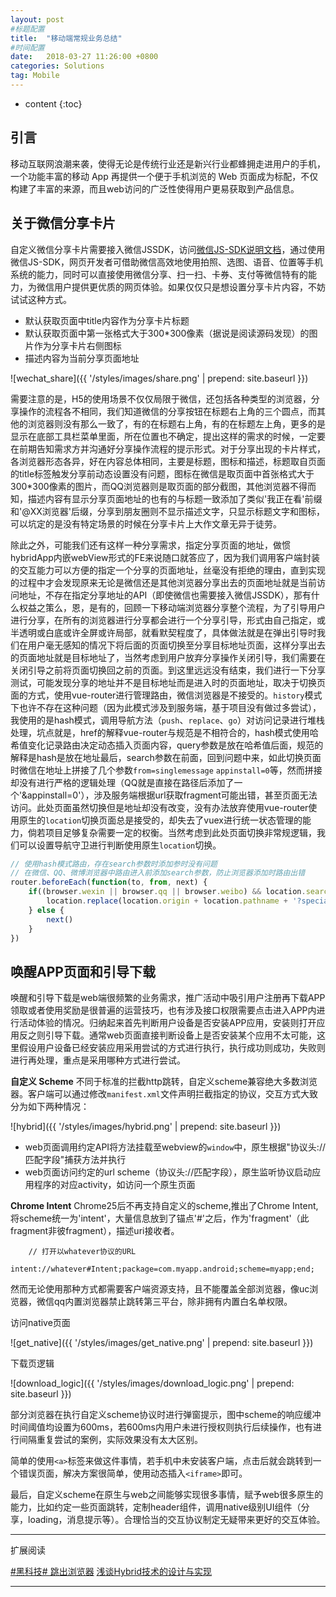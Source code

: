 ```yaml
---
layout: post
#标题配置
title:  "移动端常规业务总结"
#时间配置
date:   2018-03-27 11:26:00 +0800
categories: Solutions
tag: Mobile
---
```


* content
{:toc}

引言
------------------------

移动互联网浪潮来袭，使得无论是传统行业还是新兴行业都蜂拥走进用户的手机，一个功能丰富的移动 App 再提供一个便于手机浏览的 Web 页面成为标配，不仅构建了丰富的来源，而且web访问的广泛性使得用户更易获取到产品信息。

关于微信分享卡片
------------------------

自定义微信分享卡片需要接入微信JSSDK，访问[微信JS-SDK说明文档](https://mp.weixin.qq.com/wiki?t=resource/res_main&id=mp1421141115)，通过使用微信JS-SDK，网页开发者可借助微信高效地使用拍照、选图、语音、位置等手机系统的能力，同时可以直接使用微信分享、扫一扫、卡券、支付等微信特有的能力，为微信用户提供更优质的网页体验。如果仅仅只是想设置分享卡片内容，不妨试试这种方式。

- 默认获取页面中title内容作为分享卡片标题
- 默认获取页面中第一张格式大于300*300像素（据说是阅读源码发现）的图片作为分享卡片右侧图标
- 描述内容为当前分享页面地址

![wechat_share]({{ '/styles/images/share.png' | prepend: site.baseurl  }})

需要注意的是，H5的使用场景不仅仅局限于微信，还包括各种类型的浏览器，分享操作的流程各不相同，我们知道微信的分享按钮在标题右上角的三个圆点，而其他的浏览器则没有那么一致了，有的在标题右上角，有的在标题左上角，更多的是显示在底部工具栏菜单里面，所在位置也不确定，提出这样的需求的时候，一定要在前期告知需求方并沟通好分享操作流程的提示形式。对于分享出现的卡片样式，各浏览器形态各异，好在内容总体相同，主要是标题，图标和描述，标题取自页面的title标签触发分享前动态设置没有问题，图标在微信是取页面中首张格式大于300*300像素的图片，而QQ浏览器则是取页面的部分截图，其他浏览器不得而知，描述内容有显示分享页面地址的也有的与标题一致添加了类似'我正在看'前缀和'@XX浏览器'后缀，分享到朋友圈则不显示描述文字，只显示标题文字和图标，可以坑定的是没有特定场景的时候在分享卡片上大作文章无异于徒劳。

除此之外，可能我们还有这样一种分享需求，指定分享页面的地址，做惯hybridApp内嵌webView形式的FE来说随口就答应了，因为我们调用客户端封装的交互能力可以方便的指定一个分享的页面地址，丝毫没有拒绝的理由，直到实现的过程中才会发现原来无论是微信还是其他浏览器分享出去的页面地址就是当前访问地址，不存在指定分享地址的API（即使微信也需要接入微信JSSDK），那有什么权益之策么，恩，是有的，回顾一下移动端浏览器分享整个流程，为了引导用户进行分享，在所有的浏览器进行分享都会进行一个分享引导，形式由自己指定，或半透明或白底或许全屏或许局部，就看默契程度了，具体做法就是在弹出引导时我们在用户毫无感知的情况下将后面的页面切换至分享目标地址页面，这样分享出去的页面地址就是目标地址了，当然考虑到用户放弃分享操作关闭引导，我们需要在关闭引导之前将页面切换回之前的页面。到这里远远没有结束，我们进行一下分享测试，可能发现分享的地址并不是目标地址而是进入时的页面地址，取决于切换页面的方式，使用vue-router进行管理路由，微信浏览器是不接受的。`history`模式下也许不存在这种问题（因为此模式涉及到服务端，基于项目没有做过多尝试），我使用的是hash模式，调用导航方法（`push`、`replace`、`go`）对访问记录进行堆栈处理，坑点就是，href的解释vue-router与规范是不相符合的，hash模式使用哈希值变化记录路由决定动态插入页面内容，query参数是放在哈希值后面，规范的解释是hash是放在地址最后，search参数在前面，回到问题中来，如此切换页面时微信在地址上拼接了几个参数`from=singlemessage` `appinstall=0`等，然而拼接却没有进行严格的逻辑处理（QQ就是直接在路径后添加了一个'&appinstall=0'），涉及服务端根据url获取fragment可能出错，甚至页面无法访问。此处页面虽然切换但是地址却没有改变，没有办法放弃使用vue-router使用原生的`location`切换页面总是接受的，却失去了vuex进行统一状态管理的能力，倘若项目足够复杂需要一定的权衡。当然考虑到此处页面切换非常规逻辑，我们可以设置导航守卫进行判断使用原生`location`切换。

```javascript
// 使用hash模式路由，存在search参数时添加参时没有问题
// 在微信、QQ、微博浏览器中路由进入前添加search参数，防止浏览器添加时路由出错
router.beforeEach(function(to, from, next) {
    if((browser.wexin || browser.qq || browser.weibo) && location.search === '') {
        location.replace(location.origin + location.pathname + '?special_mark=test#' + to.fullPath)
    } else {
        next()
    }
})
```

唤醒APP页面和引导下载
------------------------

唤醒和引导下载是web端很频繁的业务需求，推广活动中吸引用户注册再下载APP领取或者使用奖励是很普遍的运营技巧，也有涉及接口权限需要点击进入APP内进行活动体验的情况。归纳起来首先判断用户设备是否安装APP应用，安装则打开应用反之则引导下载。通常web页面直接判断设备上是否安装某个应用不太可能，这里假设用户设备已经安装应用采用尝试的方式进行执行，执行成功则成功，失败则进行再处理，重点是采用哪种方式进行尝试。

**自定义 Scheme**
不同于标准的拦截http跳转，自定义scheme兼容绝大多数浏览器。客户端可以通过修改`manifest.xml`文件声明拦截指定的协议，交互方式大致分为如下两种情况：

![hybrid]({{ '/styles/images/hybrid.png' | prepend: site.baseurl  }})

- web页面调用约定API将方法挂载至webview的`window`中，原生根据"协议头://匹配字段"捕获方法并执行
- web页面访问约定的url scheme（协议头://匹配字段），原生监听协议启动应用程序的对应activity，如访问一个原生页面

**Chrome Intent**
Chrome25后不再支持自定义的scheme,推出了Chrome Intent,将scheme统一为'intent'，大量信息放到了锚点'#'之后，作为'fragment'（此fragment非彼fragment），描述uri接收者。

```
    // 打开以whatever协议的URL
    intent://whatever#Intent;package=com.myapp.android;scheme=myapp;end;
```

然而无论使用那种方式都需要客户端资源支持，且不能覆盖全部浏览器，像uc浏览器，微信qq内置浏览器禁止跳转第三平台，除非拥有内置白名单权限。

访问native页面

![get_native]({{ '/styles/images/get_native.png' | prepend: site.baseurl  }})

下载页逻辑

![download_logic]({{ '/styles/images/download_logic.png' | prepend: site.baseurl  }})

部分浏览器在执行自定义scheme协议时进行弹窗提示，图中scheme的响应缓冲时间阈值均设置为600ms，若600ms内用户未进行授权则执行后续操作，也有进行间隔重复尝试的案例，实际效果没有太大区别。

简单的使用`<a>`标签来做这件事情，若手机中未安装客户端，点击后就会跳转到一个错误页面，解决方案很简单，使用动态插入`<iframe>`即可。

最后，自定义scheme在原生与web之间能够实现很多事情，赋予web很多原生的能力，比如约定一些页面跳转，定制header组件，调用native级别UI组件（分享，loading，消息提示等）。合理恰当的交互协议制定无疑带来更好的交互体验。

---------
扩展阅读

[#黑科技# 跳出浏览器](https://zhuanlan.zhihu.com/p/19848910)
[浅谈Hybrid技术的设计与实现](http://www.cnblogs.com/yexiaochai/p/5813248.html)

---------
